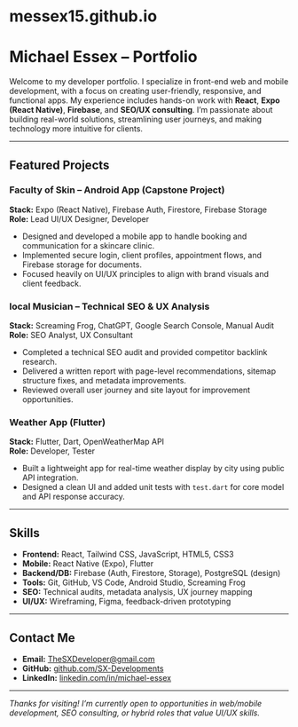 # messex15.github.io

# Michael Essex – Portfolio

Welcome to my developer portfolio. I specialize in front-end web and mobile development, with a focus on creating user-friendly, responsive, and functional apps. My experience includes hands-on work with **React**, **Expo (React Native)**, **Firebase**, and **SEO/UX consulting**. I’m passionate about building real-world solutions, streamlining user journeys, and making technology more intuitive for clients.

---

## Featured Projects

### Faculty of Skin – Android App (Capstone Project)
**Stack:** Expo (React Native), Firebase Auth, Firestore, Firebase Storage  
**Role:** Lead UI/UX Designer, Developer  
- Designed and developed a mobile app to handle booking and communication for a skincare clinic.
- Implemented secure login, client profiles, appointment flows, and Firebase storage for documents.
- Focused heavily on UI/UX principles to align with brand visuals and client feedback.

### local Musician – Technical SEO & UX Analysis
**Stack:** Screaming Frog, ChatGPT, Google Search Console, Manual Audit  
**Role:** SEO Analyst, UX Consultant  
- Completed a technical SEO audit and provided competitor backlink research.
- Delivered a written report with page-level recommendations, sitemap structure fixes, and metadata improvements.
- Reviewed overall user journey and site layout for improvement opportunities.

### Weather App (Flutter)
**Stack:** Flutter, Dart, OpenWeatherMap API  
**Role:** Developer, Tester  
- Built a lightweight app for real-time weather display by city using public API integration.
- Designed a clean UI and added unit tests with `test.dart` for core model and API response accuracy.

---

## Skills

- **Frontend:** React, Tailwind CSS, JavaScript, HTML5, CSS3  
- **Mobile:** React Native (Expo), Flutter  
- **Backend/DB:** Firebase (Auth, Firestore, Storage), PostgreSQL (design)  
- **Tools:** Git, GitHub, VS Code, Android Studio, Screaming Frog  
- **SEO:** Technical audits, metadata analysis, UX journey mapping  
- **UI/UX:** Wireframing, Figma, feedback-driven prototyping  

---

## Contact Me

- **Email:** [TheSXDeveloper@gmail.com](mailto:TheSXDeveloper@gmail.com)  
- **GitHub:** [github.com/SX-Developments](https://github.com/SX-Developments)  
- **LinkedIn:** [linkedin.com/in/michael-essex](https://linkedin.com/in/michael-essex)

---

_Thanks for visiting! I’m currently open to opportunities in web/mobile development, SEO consulting, or hybrid roles that value UI/UX skills._
